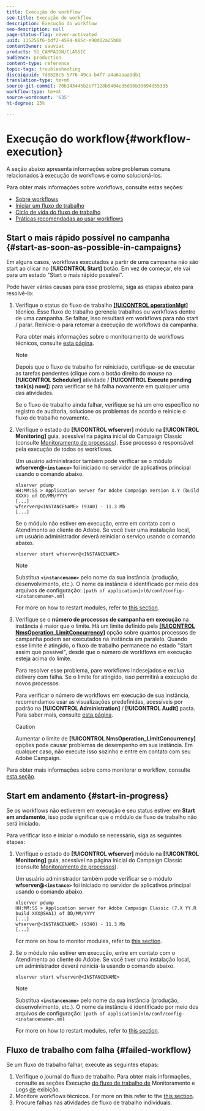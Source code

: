 ```yaml
---
title: Execução do workflow
seo-title: Execução do workflow
description: Execução do workflow
seo-description: null
page-status-flag: never-activated
uuid: 115256f6-bdf2-4594-885c-e90d02a25b80
contentOwner: sauviat
products: SG_CAMPAIGN/CLASSIC
audience: production
content-type: reference
topic-tags: troubleshooting
discoiquuid: 7d8828c5-5776-49ca-b4f7-a4a6aaaa9db1
translation-type: tm+mt
source-git-commit: 70b143445b2e77128b9404e35d96b39694d55335
workflow-type: tm+mt
source-wordcount: '635'
ht-degree: 13%

---
```



# Execução do workflow{#workflow-execution}

A seção abaixo apresenta informações sobre problemas comuns relacionados à execução de workflows e como solucioná-los.

Para obter mais informações sobre workflows, consulte estas seções:

* [Sobre workflows](../../workflow/using/about-workflows.md)
* [Iniciar um fluxo de trabalho](../../workflow/using/starting-a-workflow.md)
* [Ciclo de vida do fluxo de trabalho](../../workflow/using/workflow-life-cycle.md)
* [Práticas recomendadas ao usar workflows](../../workflow/using/workflow-best-practices.md)

## Start o mais rápido possível no campanha {#start-as-soon-as-possible-in-campaigns}

Em alguns casos, workflows executados a partir de uma campanha não são start ao clicar no **[!UICONTROL Start]** botão. Em vez de começar, ele vai para um estado &quot;Start o mais rápido possível&quot;.

Pode haver várias causas para esse problema, siga as etapas abaixo para resolvê-lo:

1. Verifique o status do fluxo de trabalho [**[!UICONTROL operationMgt]**](../../workflow/using/campaign.md) técnico. Esse fluxo de trabalho gerencia trabalhos ou workflows dentro de uma campanha. Se falhar, isso resultará em workflows para não start / parar. Reinicie-o para retomar a execução de workflows da campanha.

   Para obter mais informações sobre o monitoramento de workflows técnicos, consulte [esta página](../../workflow/using/monitoring-technical-workflows.md).

   >[!NOTE]
   >
   >Depois que o fluxo de trabalho for reiniciado, certifique-se de executar as tarefas pendentes (clique com o botão direito do mouse na **[!UICONTROL Scheduler]** atividade / **[!UICONTROL Execute pending task(s) now]**) para verificar se há falha novamente em qualquer uma das atividades.

   Se o fluxo de trabalho ainda falhar, verifique se há um erro específico no registro de auditoria, solucione os problemas de acordo e reinicie o fluxo de trabalho novamente.

1. Verifique o estado do **[!UICONTROL wfserver]** módulo na **[!UICONTROL Monitoring]** guia, acessível na página inicial do Campaign Classic (consulte [Monitoramento de processos](../../production/using/monitoring-processes.md)). Esse processo é responsável pela execução de todos os workflows.

   Um usuário administrador também pode verificar se o módulo **wfserver@`<instance>`** foi iniciado no servidor de aplicativos principal usando o comando abaixo.

   ```
   nlserver pdump
   HH:MM:SS > Application server for Adobe Campaign Version X.Y (build XXXX) of DD/MM/YYYY
   [...]
   wfserver@<INSTANCENAME> (9340) - 11.3 Mb
   [...]
   ```

   Se o módulo não estiver em execução, entre em contato com o Atendimento ao cliente do Adobe. Se você tiver uma instalação local, um usuário administrador deverá reiniciar o serviço usando o comando abaixo.

   ```
   nlserver start wfserver@<INSTANCENAME>
   ```

   >[!NOTE]
   >
   >Substitua **`<instancename>`** pelo nome da sua instância (produção, desenvolvimento, etc.). O nome da instância é identificado por meio dos arquivos de configuração:
   >`[path of application]nl6/conf/config-<instancename>.xml`

   For more on how to restart modules, refer to [this section](../../production/using/usual-commands.md#module-launch-commands).

1. Verifique se o **número de processos de campanha em execução** na instância é maior que o limite. Há um limite definido pela [**[!UICONTROL NmsOperation_LimitConcurrency]**](../../installation/using/configuring-campaign-options.md#campaign-e-workflow-management) opção sobre quantos processos de campanha podem ser executados na instância em paralelo. Quando esse limite é atingido, o fluxo de trabalho permanece no estado &quot;Start assim que possível&quot;, desde que o número de workflows em execução esteja acima do limite.

   Para resolver esse problema, pare workflows indesejados e exclua delivery com falha. Se o limite for atingido, isso permitirá a execução de novos processos.

   Para verificar o número de workflows em execução de sua instância, recomendamos usar as visualizações predefinidas, acessíveis por padrão na **[!UICONTROL Administration]** / **[!UICONTROL Audit]** pasta. Para saber mais, consulte [esta página](../../workflow/using/monitoring-workflow-execution.md#filtering-workflows-status).

   >[!CAUTION]
   >
   >Aumentar o limite de **[!UICONTROL NmsOperation_LimitConcurrency]** opções pode causar problemas de desempenho em sua instância. Em qualquer caso, não execute isso sozinho e entre em contato com seu Adobe Campaign.

Para obter mais informações sobre como monitorar o workflow, consulte [esta seção](../../workflow/using/monitoring-workflow-execution.md).

## Start em andamento {#start-in-progress}

Se os workflows não estiverem em execução e seu status estiver em **Start em andamento**, isso pode significar que o módulo de fluxo de trabalho não será iniciado.

Para verificar isso e iniciar o módulo se necessário, siga as seguintes etapas:

1. Verifique o estado do **[!UICONTROL wfserver]** módulo na **[!UICONTROL Monitoring]** guia, acessível na página inicial do Campaign Classic (consulte [Monitoramento de processos](../../production/using/monitoring-processes.md)).

   Um usuário administrador também pode verificar se o módulo **wfserver@`<instance>`** foi iniciado no servidor de aplicativos principal usando o comando abaixo.

   ```
   nlserver pdump
   HH:MM:SS > Application server for Adobe Campaign Classic (7.X YY.R build XXX@SHA1) of DD/MM/YYYY
   [...]
   wfserver@<INSTANCENAME> (9340) - 11.3 Mb
   [...]
   ```

   For more on how to monitor modules, refer to [this section](../../production/using/usual-commands.md#monitoring-commands-).

1. Se o módulo não estiver em execução, entre em contato com o Atendimento ao cliente do Adobe. Se você tiver uma instalação local, um administrador deverá reiniciá-la usando o comando abaixo.

   ```
   nlserver start wfserver@<INSTANCENAME>
   ```

   >[!NOTE]
   >
   >Substitua **`<instancename>`** pelo nome da sua instância (produção, desenvolvimento, etc.). O nome da instância é identificado por meio dos arquivos de configuração:
   >`[path of application]nl6/conf/config-<instancename>.xml`

   For more on how to restart modules, refer to [this section](../../production/using/usual-commands.md#module-launch-commands).

## Fluxo de trabalho com falha {#failed-workflow}

Se um fluxo de trabalho falhar, execute as seguintes etapas:

1. Verifique o journal do fluxo de trabalho. Para obter mais informações, consulte as seções Execução [do fluxo de trabalho de](../../workflow/using/monitoring-workflow-execution.md) Monitoramento e Logs [de](../../workflow/using/monitoring-workflow-execution.md#displaying-logs) exibição.
1. Monitore workflows técnicos. For more on this refer to the [this section](../../workflow/using/monitoring-technical-workflows.md).
1. Procure falhas nas atividades de fluxo de trabalho individuais.
